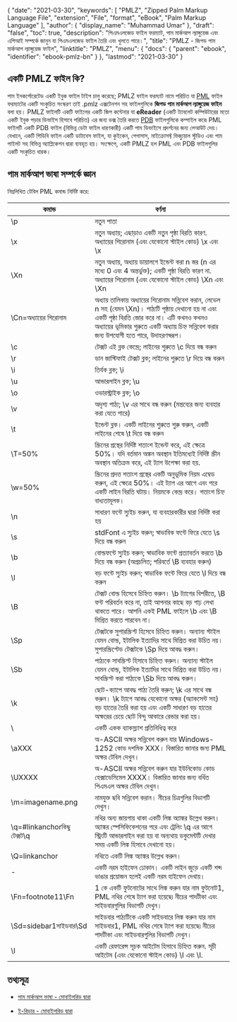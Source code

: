{
  "date": "2021-03-30",
  "keywords": [
    "PMLZ",
    "Zipped Palm Markup Language File",
    "extension",
    "File",
    "format",
    "eBook",
    "Palm Markup Language"
  ],
  "author": {
    "display_name": "Muhammad Umar"
  },
  "draft": "false",
  "toc": true,
  "description": "পিএমএলজেড ফাইল ফরম্যাট, পাম মার্কআপ ল্যাঙ্গুয়েজ এবং এপিআই সম্পর্কে জানুন যা পিএমএলজেড ফাইল তৈরি এবং খুলতে পারে।",
  "title": "PMLZ - জিপড পাম মার্কআপ ল্যাঙ্গুয়েজ ফাইল",
  "linktitle": "PMLZ",
  "menu": {
    "docs": {
      "parent": "ebook",
      "identifier": "ebook-pmlz-bn"
    }
  },
  "lastmod": "2021-03-30"
}

## একটি PMLZ ফাইল কি?

পাম ইনকর্পোরেটেড একটি ইবুক ফাইল টাইপ চালু করেছে; PMLZ ফাইল ফরম্যাট নামে পরিচিত যা [PML](/ebook/pml/) ফাইল ফরম্যাটের একটি সংকুচিত সংস্করণ তাই .pmlz এক্সটেনশন সহ ফাইলগুলিকে **জিপড পাম মার্কআপ ল্যাঙ্গুয়েজ ফাইল** বলা হয়। PMLZ ফাইলটি একটি ফাইলের একটি জিপ কন্টেনার যা **eReader** (একটি ট্যাবলেট কম্পিউটারের মতো একটি ইবুক পড়ার ডিভাইস হিসাবে পরিচিত) এর জন্য ডক্স তৈরি করতে [PDB](/programming/pdb/) ফাইলগুলিকে কম্পাইল করে৷ PML ফাইলটি একটি PDB ফাইল (বিভিন্ন ডেটা ফাইল ধারণকারী) একটি পাম ডিভাইসে প্রদর্শনের জন্য লেআউট দেয়। যেখানে, একটি পিডিবি ফাইল একটি ডাটাবেস ফাইল, যা কুইকেন, পেগাসাস, মাইক্রোসফ্ট ভিজ্যুয়াল স্টুডিও এবং পাম পাইলট সহ বিভিন্ন অ্যাপ্লিকেশন দ্বারা ব্যবহৃত হয়। সংক্ষেপে, একটি PMLZ হল PML এবং PDB ফাইলগুলির একটি সংকুচিত ধারক।


## পাম মার্কআপ ভাষা সম্পর্কে জ্ঞান
নিম্নলিখিত টেবিল PML কমান্ড নির্দিষ্ট করে:

|কমান্ড|বর্ণনা|
---|---|
| \p | নতুন পাতা |
| \x | নতুন অধ্যায়; এছাড়াও একটি নতুন পৃষ্ঠা বিরতি কারণ. অধ্যায়ের শিরোনাম (এবং যেকোনো স্টাইল কোড) \x এবং \x | দিয়ে আবদ্ধ করুন
| \Xn | নতুন অধ্যায়, অধ্যায় ডায়ালগে ইন্ডেন্ট করা n স্তর (n এর মধ্যে 0 এবং 4 অন্তর্ভুক্ত); একটি পৃষ্ঠা বিরতি কারণ না. অধ্যায়ের শিরোনাম (এবং যেকোনো স্টাইল কোড) \Xn এবং \Xn | এর সাথে সংযুক্ত করুন
| \Cn=অধ্যায়ের শিরোনাম | অধ্যায় তালিকায় অধ্যায়ের শিরোনাম সন্নিবেশ করান, লেভেল n সহ (যেমন \Xn)। পাঠ্যটি পৃষ্ঠায় দেখানো হয় না এবং একটি পৃষ্ঠা বিরতি জোর করে না। এটি কখনও কখনও অধ্যায়ের ভূমিকার শুরুতে একটি অধ্যায় চিহ্ন সন্নিবেশ করার জন্য উপযোগী হতে পারে, উদাহরণস্বরূপ। |
| \c | টেক্সট এই ব্লক কেন্দ্রে; লাইনের শুরুতে \c দিয়ে বন্ধ করুন |
| \r | ডান জাস্টিফাই টেক্সট ব্লক; লাইনের শুরুতে \r দিয়ে বন্ধ করুন |
| \i | তির্যক ব্লক; \i | এর সাথে বন্ধ করুন
| \u | আন্ডারলাইন ব্লক; \u | এর সাথে বন্ধ করুন
| \o | ওভারস্ট্রাইক ব্লক; \o | দিয়ে বন্ধ করুন
| \v | অদৃশ্য পাঠ্য; \v এর সাথে বন্ধ করুন (মন্তব্যের জন্য ব্যবহার করা যেতে পারে) |
| \t | ইন্ডেন্ট ব্লক। একটি লাইনের শুরুতে শুরু করুন, একটি লাইনের শেষে \t দিয়ে বন্ধ করুন |
| \T=50% | স্ক্রিনের প্রস্থের নির্দিষ্ট শতাংশ ইন্ডেন্ট করে, এই ক্ষেত্রে 50%। যদি বর্তমান অঙ্কন অবস্থান ইতিমধ্যেই নির্দিষ্ট স্ক্রীন অবস্থান অতিক্রম করে, এই ট্যাগ উপেক্ষা করা হয়. |
| \w=50% | স্ক্রিনের প্রদত্ত শতাংশ প্রস্থের একটি অনুভূমিক নিয়ম এম্বেড করুন, এই ক্ষেত্রে 50%। এই ট্যাগ এর আগে এবং পরে একটি লাইন বিরতি ঘটায়। নিয়মকে কেন্দ্র করে। শতাংশ চিহ্ন বাধ্যতামূলক। |
| \n | সাধারণ ফন্টে স্যুইচ করুন, যা ব্যবহারকারীর দ্বারা নির্দিষ্ট করা হয় |
| \s | stdFont এ স্যুইচ করুন; স্বাভাবিক ফন্টে ফিরে যেতে \s দিয়ে বন্ধ করুন |
| \b | বোল্ডফন্টে স্যুইচ করুন; স্বাভাবিক ফন্টে প্রত্যাবর্তন করতে \b দিয়ে বন্ধ করুন (অপ্রচলিত; পরিবর্তে \B ব্যবহার করুন) |
| \l | বড় ফন্টে স্যুইচ করুন; স্বাভাবিক ফন্টে ফিরে যেতে \l দিয়ে বন্ধ করুন |
| \B | টেক্সট বোল্ড হিসেবে চিহ্নিত করুন। \b ট্যাগের বিপরীতে, \B ফন্ট পরিবর্তন করে না, তাই আপনার কাছে বড় গাঢ় লেখা থাকতে পারে। আপনি একই PML ফাইলে \b এবং \B মিশ্রিত করতে পারবেন না। |
| \Sp | টেক্সটকে সুপারস্ক্রিপ্ট হিসেবে চিহ্নিত করুন। অন্যান্য স্টাইল যেমন বোল্ড, ইটালিক ইত্যাদির সাথে মিশ্রিত করা উচিত নয়। সুপারস্ক্রিপ্টেড টেক্সটকে \Sp দিয়ে আবদ্ধ করুন। |
| \Sb | পাঠ্যকে সাবস্ক্রিপ্ট হিসাবে চিহ্নিত করুন। অন্যান্য স্টাইল যেমন বোল্ড, ইটালিক ইত্যাদির সাথে মিশ্রিত করা উচিত নয়। সাবস্ক্রিপ্ট করা পাঠ্যকে \Sb দিয়ে আবদ্ধ করুন। |
| \k | ছোট-ক্যাপে আবদ্ধ পাঠ্য তৈরি করুন; \k এর সাথে বন্ধ করুন। \k ট্যাগে আবদ্ধ যেকোনো অক্ষর (অ্যাকসেন্ট সহ) বড় হাতের তৈরি করা হয় এবং একটি সাধারণ বড় হাতের অক্ষরের চেয়ে ছোট বিন্দু আকারে রেন্ডার করা হয়। |
| \\ | একটি একক ব্যাকস্ল্যাশ প্রতিনিধিত্ব করে |
| \aXXX | অ-ASCII অক্ষর সন্নিবেশ করুন যার Windows-1252 কোড দশমিক XXX। বিস্তারিত জানার জন্য PML অক্ষর টেবিল দেখুন। |
| \UXXXX | অ-ASCII অক্ষর সন্নিবেশ করুন যার ইউনিকোড কোড হেক্সাডেসিমেল XXXX। বিস্তারিত জানার জন্য বর্ধিত পিএমএল অক্ষর টেবিল দেখুন। |
| \m=imagename.png | নামযুক্ত ছবি সন্নিবেশ করান। নীচের চিত্রগুলির বিভাগটি দেখুন। |
| \q=#linkanchorকিছু টেক্সট\q | নথির অন্য জায়গায় থাকা একটি লিঙ্ক অ্যাঙ্কর উল্লেখ করুন। অ্যাঙ্কর স্পেসিফিকেশনের পরে এবং ট্রেলিং \q এর আগে স্ট্রিংটি আন্ডারলাইন করা হয় বা অন্যথায় ডকুমেন্টটি দেখার সময় একটি লিঙ্ক হিসাবে দেখানো হয়। |
| \Q=linkanchor | নথিতে একটি লিঙ্ক অ্যাঙ্কর উল্লেখ করুন। |
| \- | একটি নরম হাইফেন ঢোকান। একটি লাইন জুড়ে একটি শব্দ ভাঙার প্রয়োজন হলেই একটি নরম হাইফেন দেখায়। |
| \Fn=footnote11\Fn | 1 কে একটি ফুটনোটের সাথে লিঙ্ক করুন যার নাম ফুটনোট1, PML নথির শেষে ট্যাগ করা হয়েছে৷ নীচের পাদটীকা এবং সাইডবারগুলির বিভাগটি দেখুন। |
| \Sd=sidebar1সাইডবার\Sd | সাইডবার পাঠ্যটিকে একটি সাইডবারে লিঙ্ক করুন যার নাম সাইডবার1, PML নথির শেষে ট্যাগ করা হয়েছে৷ নীচের পাদটীকা এবং সাইডবারগুলির বিভাগটি দেখুন। |
| \I | একটি রেফারেন্স সূচক আইটেম হিসাবে চিহ্নিত করুন. সূচী আইটেম (এবং যেকোনো স্টাইল কোড) \I এবং \I.| দিয়ে আবদ্ধ করুন


## তথ্যসূত্র

* [পাম মার্কআপ ভাষা - মোবাইলরিড দ্বারা](https://wiki.mobileread.com/wiki/EReader)

* [ই-রিডার - মোবাইলরিড দ্বারা](https://en.wikipedia.org/wiki/E-reader)


